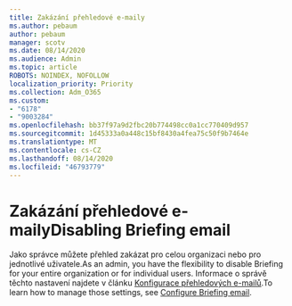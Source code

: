 ```yaml
---
title: Zakázání přehledové e-maily
ms.author: pebaum
author: pebaum
manager: scotv
ms.date: 08/14/2020
ms.audience: Admin
ms.topic: article
ROBOTS: NOINDEX, NOFOLLOW
localization_priority: Priority
ms.collection: Adm_O365
ms.custom:
- "6178"
- "9003284"
ms.openlocfilehash: bb37f97a9d2fbc20b774498cc0a1cc770409d957
ms.sourcegitcommit: 1d45333a0a448c15bf8430a4fea75c50f9b7464e
ms.translationtype: MT
ms.contentlocale: cs-CZ
ms.lasthandoff: 08/14/2020
ms.locfileid: "46793779"
---
```

# <a name="disabling-briefing-email"></a><span data-ttu-id="e441c-102">Zakázání přehledové e-maily</span><span class="sxs-lookup"><span data-stu-id="e441c-102">Disabling Briefing email</span></span>

<span data-ttu-id="e441c-103">Jako správce můžete přehled zakázat pro celou organizaci nebo pro jednotlivé uživatele.</span><span class="sxs-lookup"><span data-stu-id="e441c-103">As an admin, you have the flexibility to disable Briefing for your entire organization or for individual users.</span></span> <span data-ttu-id="e441c-104">Informace o správě těchto nastavení najdete v článku [Konfigurace přehledových e-mailů](https://docs.microsoft.com/briefing/be-admin).</span><span class="sxs-lookup"><span data-stu-id="e441c-104">To learn how to manage those settings, see [Configure Briefing email](https://docs.microsoft.com/briefing/be-admin).</span></span>